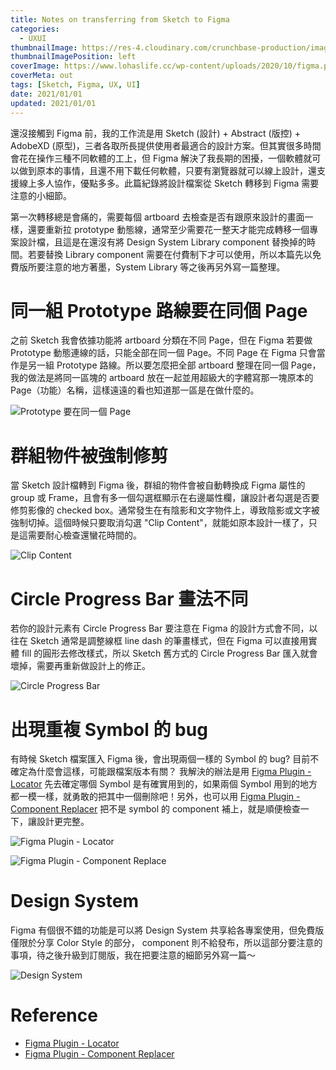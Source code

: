 ```yaml
---
title: Notes on transferring from Sketch to Figma
categories:
  - UXUI
thumbnailImage: https://res-4.cloudinary.com/crunchbase-production/image/upload/c_lpad,h_256,w_256,f_auto,q_auto:eco/hoz3ba7owjjzrg9dxrqi
thumbnailImagePosition: left
coverImage: https://www.lohaslife.cc/wp-content/uploads/2020/10/figma.png
coverMeta: out
tags: [Sketch, Figma, UX, UI]
date: 2021/01/01
updated: 2021/01/01
---
```


還沒接觸到 Figma 前，我的工作流是用 Sketch (設計) + Abstract (版控) + AdobeXD (原型)，三者各取所長提供使用者最適合的設計方案。但其實很多時間會花在操作三種不同軟體的工上，但 Figma 解決了我長期的困擾，一個軟體就可以做到原本的事情，且還不用下載任何軟體，只要有瀏覽器就可以線上設計，還支援線上多人協作，優點多多。此篇紀錄將設計檔案從 Sketch 轉移到 Figma 需要注意的小細節。

<!--more-->

第一次轉移總是會痛的，需要每個 artboard 去檢查是否有跟原來設計的畫面一樣，還要重新拉 prototype 動態線，通常至少需要花一整天才能完成轉移一個專案設計檔，且這是在還沒有將 Design System Library component 替換掉的時間。若要替換 Library component 需要在付費制下才可以使用，所以本篇先以免費版所要注意的地方著墨，System Library 等之後再另外寫一篇整理。

# 同一組 Prototype 路線要在同個 Page

之前 Sketch 我會依據功能將 artboard 分類在不同 Page，但在 Figma 若要做 Prototype 動態連線的話，只能全部在同一個 Page。不同 Page 在 Figma 只會當作是另一組 Prototype 路線。所以要怎麼把全部 artboard 整理在同一個 Page，我的做法是將同一區塊的 artboard 放在一起並用超級大的字體寫那一塊原本的 Page（功能）名稱，這樣遠遠的看也知道那一區是在做什麼的。

![Prototype 要在同一個 Page](https://lh3.googleusercontent.com/pw/ACtC-3fXQJ_l_y5auAA3Xe1NuMYvlHthoPQvW1Ijk1G4xTgGRZT1me4XXGavIcNA5VSY5mhDW8c7_3ndvi3Ptu0-Ahjfl9NlJ4W0h3HxvYSRKotT9C2R8XxsGJBKziedeHto-GmtY2BCsnBYBUeamXSGmMGRGg=w2542-h1378-no?authuser=0)

# 群組物件被強制修剪

當 Sketch 設計檔轉到 Figma 後，群組的物件會被自動轉換成 Figma 屬性的 group 或 Frame，且會有多一個勾選框顯示在右邊屬性欄，讓設計者勾選是否要修剪影像的 checked box。通常發生在有陰影和文字物件上，導致陰影或文字被強制切掉。這個時候只要取消勾選 "Clip Content"，就能如原本設計一樣了，只是這需要耐心檢查還蠻花時間的。

![Clip Content](https://lh3.googleusercontent.com/pw/ACtC-3els8K-mYfiBwswCJfPY9fMfUhwrqTTRcq9HZLqFeRvm0Gd_I13EfCpuTHZB_epIsCL8brFtA4a1-SXN_P2nYeHOVc8P593WKvyiGtDsaKJoqBQiwUt-whxhmv7_P0DLq_GhzDdENu8ykJlxD4yN1Xtxw=w490-h622-no?authuser=0)

# Circle Progress Bar 畫法不同

若你的設計元素有 Circle Progress Bar 要注意在 Figma 的設計方式會不同，以往在 Sketch 通常是調整線框 line dash 的筆畫樣式，但在 Figma 可以直接用實體 fill 的圓形去修改樣式，所以 Sketch 舊方式的 Circle Progress Bar 匯入就會壞掉，需要再重新做設計上的修正。

![Circle Progress Bar](https://downloads.intercomcdn.com/i/o/82641775/21030eb185c81c44338bc2ee/Arc+Closed+Ring.gif)

# 出現重複 Symbol 的 bug

有時候 Sketch 檔案匯入 Figma 後，會出現兩個一樣的 Symbol 的 bug? 目前不確定為什麼會這樣，可能跟檔案版本有關？ 我解決的辦法是用 [Figma Plugin - Locator](https://www.figma.com/community/plugin/741935812012883481/Locator) 先去確定哪個 Symbol 是有確實用到的，如果兩個 Symbol 用到的地方都一模一樣，就勇敢的把其中一個刪除吧！另外，也可以用 [Figma Plugin - Component Replacer](https://www.figma.com/community/plugin/748545064462894895/Component-Replacer) 把不是 symbol 的 component 補上，就是順便檢查一下，讓設計更完整。

![Figma Plugin - Locator](https://www.figma.com/community/plugin/741935812012883481/thumbnail)

![Figma Plugin - Component Replace](https://www.figma.com/community/plugin/748545064462894895/thumbnail)

# Design System

Figma 有個很不錯的功能是可以將 Design System 共享給各專案使用，但免費版僅限於分享 Color Style 的部分， component 則不給發布，所以這部分要注意的事項，待之後升級到訂閱版，我在把要注意的細節另外寫一篇～

![Design System](https://images.ctfassets.net/1khq4uysbvty/4XYc5Z5siLdaAgidhT2ym/0f916d11a615efaa0776f5fc33b2446f/DS_03.gif?&w=785)


# Reference

* [Figma Plugin - Locator](https://www.figma.com/community/plugin/741935812012883481/Locator)
* [Figma Plugin - Component Replacer](https://www.figma.com/community/plugin/748545064462894895/Component-Replacer)